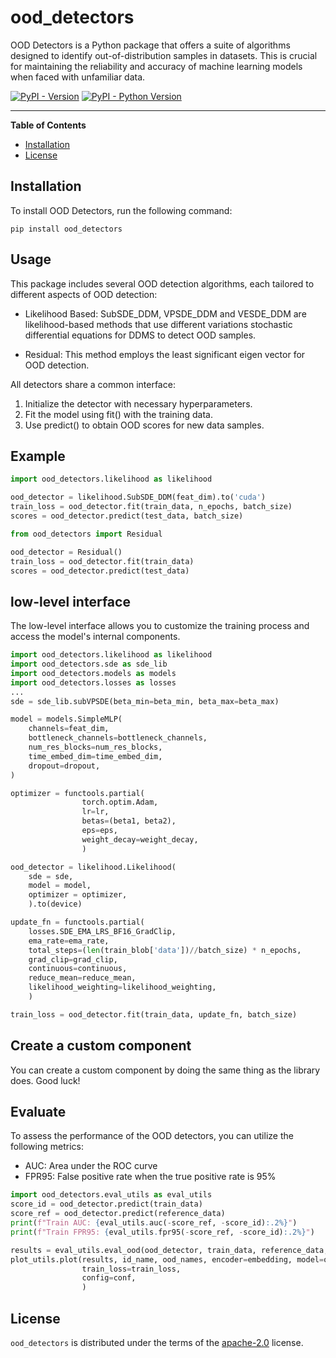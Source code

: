 # ood_detectors

OOD Detectors is a Python package that offers a suite of algorithms designed to identify out-of-distribution samples in datasets. This is crucial for maintaining the reliability and accuracy of machine learning models when faced with unfamiliar data.


[![PyPI - Version](https://img.shields.io/pypi/v/ood_detectors.svg)](https://pypi.org/project/ood_detectors)
[![PyPI - Python Version](https://img.shields.io/pypi/pyversions/ood_detectors.svg)](https://pypi.org/project/ood_detectors)

-----

**Table of Contents**

- [Installation](#installation)
- [License](#license)

## Installation

To install OOD Detectors, run the following command:

```console
pip install ood_detectors
```

## Usage
This package includes several OOD detection algorithms, each tailored to different aspects of OOD detection:

- Likelihood Based: SubSDE_DDM, VPSDE_DDM and VESDE_DDM are likelihood-based methods that use different variations stochastic differential equations for DDMS to detect OOD samples. 

- Residual: This method employs the least significant eigen vector for OOD detection.

All detectors share a common interface:

1. Initialize the detector with necessary hyperparameters.
2. Fit the model using fit() with the training data.
3. Use predict() to obtain OOD scores for new data samples.

## Example
```python
import ood_detectors.likelihood as likelihood

ood_detector = likelihood.SubSDE_DDM(feat_dim).to('cuda')
train_loss = ood_detector.fit(train_data, n_epochs, batch_size)
scores = ood_detector.predict(test_data, batch_size)
```

```python
from ood_detectors import Residual

ood_detector = Residual()
train_loss = ood_detector.fit(train_data)
scores = ood_detector.predict(test_data)
```

## low-level interface

The low-level interface allows you to customize the training process and access the model's internal components.

```python
import ood_detectors.likelihood as likelihood
import ood_detectors.sde as sde_lib 
import ood_detectors.models as models
import ood_detectors.losses as losses
...
sde = sde_lib.subVPSDE(beta_min=beta_min, beta_max=beta_max)

model = models.SimpleMLP(
    channels=feat_dim,
    bottleneck_channels=bottleneck_channels,
    num_res_blocks=num_res_blocks,
    time_embed_dim=time_embed_dim,
    dropout=dropout,
)

optimizer = functools.partial(
                torch.optim.Adam,
                lr=lr,
                betas=(beta1, beta2),
                eps=eps,
                weight_decay=weight_decay,
                )

ood_detector = likelihood.Likelihood(
    sde = sde,
    model = model,
    optimizer = optimizer,
    ).to(device)

update_fn = functools.partial(
    losses.SDE_EMA_LRS_BF16_GradClip, 
    ema_rate=ema_rate,
    total_steps=(len(train_blob['data'])//batch_size) * n_epochs,
    grad_clip=grad_clip,
    continuous=continuous,
    reduce_mean=reduce_mean,
    likelihood_weighting=likelihood_weighting,
    )

train_loss = ood_detector.fit(train_data, update_fn, batch_size)
```

## Create a custom component

You can create a custom component by doing the same thing as the library does. Good luck!


## Evaluate 

To assess the performance of the OOD detectors, you can utilize the following metrics:

- AUC: Area under the ROC curve
- FPR95: False positive rate when the true positive rate is 95%

```python
import ood_detectors.eval_utils as eval_utils
score_id = ood_detector.predict(train_data)
score_ref = ood_detector.predict(reference_data)
print(f"Train AUC: {eval_utils.auc(-score_ref, -score_id):.2%}")
print(f"Train FPR95: {eval_utils.fpr95(-score_ref, -score_id):.2%}")
```

```python
results = eval_utils.eval_ood(ood_detector, train_data, reference_data, ood_data, batch_size, verbose=False)
plot_utils.plot(results, id_name, ood_names, encoder=embedding, model=ood_detector.name,
                train_loss=train_loss,
                config=conf,
                )
```


## License

`ood_detectors` is distributed under the terms of the [apache-2.0](https://choosealicense.com/licenses/apache-2.0/) license.
